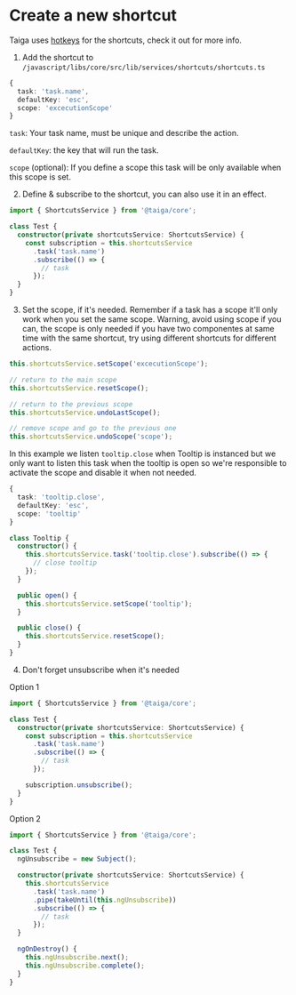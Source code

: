 # Create a new shortcut

Taiga uses [hotkeys](https://www.npmjs.com/package/hotkeys-js) for the shortcuts, check it out for more info.

1. Add the shortcut to `/javascript/libs/core/src/lib/services/shortcuts/shortcuts.ts`

```ts
{
  task: 'task.name',
  defaultKey: 'esc',
  scope: 'excecutionScope'
}
```

`task`: Your task name, must be unique and describe the action.

`defaultKey`: the key that will run the task.

`scope` (optional): If you define a scope this task will be only available when this scope is set.

2. Define & subscribe to the shortcut, you can also use it in an effect.

```ts
import { ShortcutsService } from '@taiga/core';

class Test {
  constructor(private shortcutsService: ShortcutsService) {
    const subscription = this.shortcutsService
      .task('task.name')
      .subscribe(() => {
        // task
      });
  }
}
```

3. Set the scope, if it's needed. Remember if a task has a scope it'll only work when you set the same scope. Warning, avoid using scope if you can, the scope is only needed if you have two componentes at same time with the same shortcut, try using different shortcuts for different actions.

```ts
this.shortcutsService.setScope('excecutionScope');

// return to the main scope
this.shortcutsService.resetScope();

// return to the previous scope
this.shortcutsService.undoLastScope();

// remove scope and go to the previous one
this.shortcutsService.undoScope('scope');
```

In this example we listen `tooltip.close` when Tooltip is instanced but we only want to listen this task when the tooltip is open so we're responsible to activate the scope and disable it when not needed.

```ts
{
  task: 'tooltip.close',
  defaultKey: 'esc',
  scope: 'tooltip'
}
```

```ts
class Tooltip {
  constructor() {
    this.shortcutsService.task('tooltip.close').subscribe(() => {
      // close tooltip
    });
  }

  public open() {
    this.shortcutsService.setScope('tooltip');
  }

  public close() {
    this.shortcutsService.resetScope();
  }
}
```

4. Don't forget unsubscribe when it's needed

Option 1

```ts
import { ShortcutsService } from '@taiga/core';

class Test {
  constructor(private shortcutsService: ShortcutsService) {
    const subscription = this.shortcutsService
      .task('task.name')
      .subscribe(() => {
        // task
      });

    subscription.unsubscribe();
  }
}
```

Option 2

```ts
import { ShortcutsService } from '@taiga/core';

class Test {
  ngUnsubscribe = new Subject();

  constructor(private shortcutsService: ShortcutsService) {
    this.shortcutsService
      .task('task.name')
      .pipe(takeUntil(this.ngUnsubscribe))
      .subscribe(() => {
        // task
      });
  }

  ngOnDestroy() {
    this.ngUnsubscribe.next();
    this.ngUnsubscribe.complete();
  }
}
```
